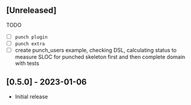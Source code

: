 ## [Unreleased]

TODO

- [ ] `punch plugin`
- [ ] `punch extra`
- [ ] create punch_users example, checking DSL, calculating status to measure SLOC for punched skeleton first and then complete domain with tests

## [0.5.0] - 2023-01-06

- Initial release
